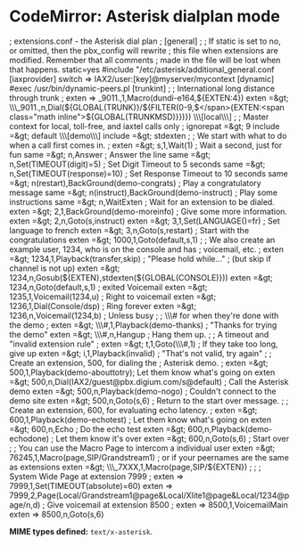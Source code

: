 CodeMirror: Asterisk dialplan mode
==================================

; extensions.conf - the Asterisk dial plan ; \[general\] ; ; If static is set to no, or omitted, then the pbx\_config will rewrite ; this file when extensions are modified. Remember that all comments ; made in the file will be lost when that happens. static=yes \#include "/etc/asterisk/additional\_general.conf \[iaxprovider\] switch =&gt; IAX2/user:\[key\]<span class="citation" data-cites="myserver/mycontext">@myserver/mycontext</span> \[dynamic\] \#exec /usr/bin/dynamic-peers.pl \[trunkint\] ; ; International long distance through trunk ; exten =&gt; \_9011.,1,Macro(dundi-e164,<span class="math inline">${EXTEN:4}) exten =&gt; \\\_9011.,n,Dial($</span>{GLOBAL(TRUNK)}/<span class="math inline">${FILTER(0-9,$</span>{EXTEN:<span class="math inline">${GLOBAL(TRUNKMSD)}})}) \\\[local\\\] ; ; Master context for local, toll-free, and iaxtel calls only ; ignorepat =&gt; 9 include =&gt; default \\\[demo\\\] include =&gt; stdexten ; ; We start with what to do when a call first comes in. ; exten =&gt; s,1,Wait(1) ; Wait a second, just for fun same =&gt; n,Answer ; Answer the line same =&gt; n,Set(TIMEOUT(digit)=5) ; Set Digit Timeout to 5 seconds same =&gt; n,Set(TIMEOUT(response)=10) ; Set Response Timeout to 10 seconds same =&gt; n(restart),BackGround(demo-congrats) ; Play a congratulatory message same =&gt; n(instruct),BackGround(demo-instruct) ; Play some instructions same =&gt; n,WaitExten ; Wait for an extension to be dialed. exten =&gt; 2,1,BackGround(demo-moreinfo) ; Give some more information. exten =&gt; 2,n,Goto(s,instruct) exten =&gt; 3,1,Set(LANGUAGE()=fr) ; Set language to french exten =&gt; 3,n,Goto(s,restart) ; Start with the congratulations exten =&gt; 1000,1,Goto(default,s,1) ; ; We also create an example user, 1234, who is on the console and has ; voicemail, etc. ; exten =&gt; 1234,1,Playback(transfer,skip) ; "Please hold while..." ; (but skip if channel is not up) exten =&gt; 1234,n,Gosub($</span>{EXTEN},stdexten(<span class="math inline">${GLOBAL(CONSOLE)})) exten =&gt; 1234,n,Goto(default,s,1) ; exited Voicemail exten =&gt; 1235,1,Voicemail(1234,u) ; Right to voicemail exten =&gt; 1236,1,Dial(Console/dsp) ; Ring forever exten =&gt; 1236,n,Voicemail(1234,b) ; Unless busy ; ; \\\# for when they're done with the demo ; exten =&gt; \\\#,1,Playback(demo-thanks) ; "Thanks for trying the demo" exten =&gt; \\\#,n,Hangup ; Hang them up. ; ; A timeout and "invalid extension rule" ; exten =&gt; t,1,Goto(\\\#,1) ; If they take too long, give up exten =&gt; i,1,Playback(invalid) ; "That's not valid, try again" ; ; Create an extension, 500, for dialing the ; Asterisk demo. ; exten =&gt; 500,1,Playback(demo-abouttotry); Let them know what's going on exten =&gt; 500,n,Dial(IAX2/guest@pbx.digium.com/s@default) ; Call the Asterisk demo exten =&gt; 500,n,Playback(demo-nogo) ; Couldn't connect to the demo site exten =&gt; 500,n,Goto(s,6) ; Return to the start over message. ; ; Create an extension, 600, for evaluating echo latency. ; exten =&gt; 600,1,Playback(demo-echotest) ; Let them know what's going on exten =&gt; 600,n,Echo ; Do the echo test exten =&gt; 600,n,Playback(demo-echodone) ; Let them know it's over exten =&gt; 600,n,Goto(s,6) ; Start over ; ; You can use the Macro Page to intercom a individual user exten =&gt; 76245,1,Macro(page,SIP/Grandstream1) ; or if your peernames are the same as extensions exten =&gt; \\\_7XXX,1,Macro(page,SIP/$</span>{EXTEN}) ; ; ; System Wide Page at extension 7999 ; exten =&gt; 7999,1,Set(TIMEOUT(absolute)=60) exten =&gt; 7999,2,Page(Local/Grandstream1@page&Local/Xlite1@page&Local/1234@page/n,d) ; Give voicemail at extension 8500 ; exten =&gt; 8500,1,VoicemailMain exten =&gt; 8500,n,Goto(s,6)

**MIME types defined:** `text/x-asterisk`.
